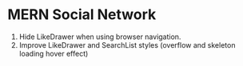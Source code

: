 # MERN Social Network

1. Hide LikeDrawer when using browser navigation.
2. Improve LikeDrawer and SearchList styles (overflow and skeleton loading hover effect)
